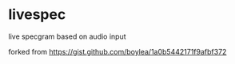 # livespec
live specgram based on audio input

forked from https://gist.github.com/boylea/1a0b5442171f9afbf372
